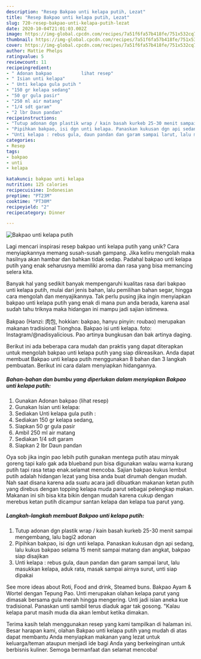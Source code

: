 ```yaml
---
description: "Resep Bakpao unti kelapa putih, Lezat"
title: "Resep Bakpao unti kelapa putih, Lezat"
slug: 720-resep-bakpao-unti-kelapa-putih-lezat
date: 2020-10-04T21:01:03.002Z
image: https://img-global.cpcdn.com/recipes/7a51f6fa57b418fe/751x532cq70/bakpao-unti-kelapa-putih-foto-resep-utama.jpg
thumbnail: https://img-global.cpcdn.com/recipes/7a51f6fa57b418fe/751x532cq70/bakpao-unti-kelapa-putih-foto-resep-utama.jpg
cover: https://img-global.cpcdn.com/recipes/7a51f6fa57b418fe/751x532cq70/bakpao-unti-kelapa-putih-foto-resep-utama.jpg
author: Mattie Phelps
ratingvalue: 5
reviewcount: 11
recipeingredient:
- " Adonan bakpao           lihat resep"
- " Isian unti kelapa"
- " Unti kelapa gula putih "
- "150 gr kelapa sedang"
- "50 gr gula pasir"
- "250 ml air matang"
- "1/4 sdt garam"
- "2 lbr Daun pandan"
recipeinstructions:
- "Tutup adonan dgn plastik wrap / kain basah kurkeb 25-30 menit sampai mengembang, lalu bagi2 adonan"
- "Pipihkan bakpao, isi dgn unti kelapa. Panaskan kukusan dgn api sedang, lalu kukus bakpao selama 15 menit sampai matang dan angkat, bakpao siap disajikan"
- "Unti kelapa : rebus gula, daun pandan dan garam sampai larut, lalu masukkan kelapa, aduk rata, masak sampai airnya surut, unti siap dipakai"
categories:
- Resep
tags:
- bakpao
- unti
- kelapa

katakunci: bakpao unti kelapa 
nutrition: 125 calories
recipecuisine: Indonesian
preptime: "PT23M"
cooktime: "PT30M"
recipeyield: "2"
recipecategory: Dinner

---
```



![Bakpao unti kelapa putih](https://img-global.cpcdn.com/recipes/7a51f6fa57b418fe/751x532cq70/bakpao-unti-kelapa-putih-foto-resep-utama.jpg)

Lagi mencari inspirasi resep bakpao unti kelapa putih yang unik? Cara menyiapkannya memang susah-susah gampang. Jika keliru mengolah maka hasilnya akan hambar dan bahkan tidak sedap. Padahal bakpao unti kelapa putih yang enak seharusnya memiliki aroma dan rasa yang bisa memancing selera kita.

Banyak hal yang sedikit banyak mempengaruhi kualitas rasa dari bakpao unti kelapa putih, mulai dari jenis bahan, lalu pemilihan bahan segar, hingga cara mengolah dan menyajikannya. Tak perlu pusing jika ingin menyiapkan bakpao unti kelapa putih yang enak di mana pun anda berada, karena asal sudah tahu triknya maka hidangan ini mampu jadi sajian istimewa.

Bakpao (Hanzi: 肉包, hokkian: bakpao, hanyu pinyin: roubao) merupakan makanan tradisional Tionghoa. Bakpao isi unti kelapa. foto: Instagram/@nadisyalicious. Pao artinya bungkusan dan bak artinya daging.


Berikut ini ada beberapa cara mudah dan praktis yang dapat diterapkan untuk mengolah bakpao unti kelapa putih yang siap dikreasikan. Anda dapat membuat Bakpao unti kelapa putih menggunakan 8 bahan dan 3 langkah pembuatan. Berikut ini cara dalam menyiapkan hidangannya.

<!--inarticleads1-->

##### Bahan-bahan dan bumbu yang diperlukan dalam menyiapkan Bakpao unti kelapa putih:

1. Gunakan  Adonan bakpao           (lihat resep)
1. Gunakan  Isian unti kelapa:
1. Sediakan  Unti kelapa gula putih :
1. Sediakan 150 gr kelapa sedang,
1. Siapkan 50 gr gula pasir
1. Ambil 250 ml air matang
1. Sediakan 1/4 sdt garam
1. Siapkan 2 lbr Daun pandan


Oya sob jika ingin pao lebih putih gunakan mentega putih atau minyak goreng tapi kalo gak ada blueband pun bisa digunakan walau warna kurang putih tapi rasa tetap enak.selamat mencoba. Sajian bakpao kukus lembut putih adalah hidangan lezat yang bisa anda buat dirumah dengan mudah. Nah saat disana karena ada suatu acara jadi dibuatkan makanan ketan putih yang direbus dengan topping kelapa muda parut sebagai pelengkap makan. Makanan ini sih bisa kita bikin dengan mudah karena cukup dengan merebus ketan putih dicampur santan kelapa dan kelapa tua parut yang. 

<!--inarticleads2-->

##### Langkah-langkah membuat Bakpao unti kelapa putih:

1. Tutup adonan dgn plastik wrap / kain basah kurkeb 25-30 menit sampai mengembang, lalu bagi2 adonan
1. Pipihkan bakpao, isi dgn unti kelapa. Panaskan kukusan dgn api sedang, lalu kukus bakpao selama 15 menit sampai matang dan angkat, bakpao siap disajikan
1. Unti kelapa : rebus gula, daun pandan dan garam sampai larut, lalu masukkan kelapa, aduk rata, masak sampai airnya surut, unti siap dipakai


See more ideas about Roti, Food and drink, Steamed buns. Bakpao Ayam &amp; Wortel dengan Tepung Pao. Unti merupakan olahan kelapa parut yang dimasak bersama gula merah hingga mengering. Unti jadi isian aneka kue tradisional. Panaskan unti sambil terus diaduk agar tak gosong. &#34;Kalau kelapa parut masih muda dia akan lembut ketika dimakan. 

Terima kasih telah menggunakan resep yang kami tampilkan di halaman ini. Besar harapan kami, olahan Bakpao unti kelapa putih yang mudah di atas dapat membantu Anda menyiapkan makanan yang lezat untuk keluarga/teman ataupun menjadi ide bagi Anda yang berkeinginan untuk berbisnis kuliner. Semoga bermanfaat dan selamat mencoba!
